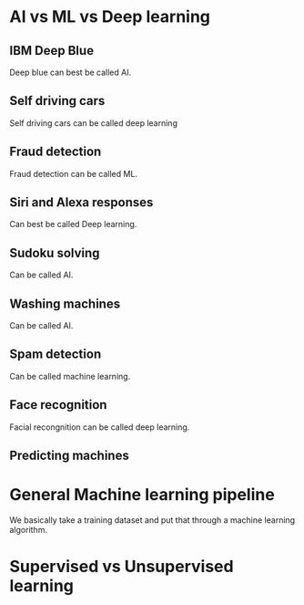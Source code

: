 # AI vs ML vs Deep learning 

## IBM Deep Blue 
Deep blue can best be called AI.  

## Self driving cars
Self driving cars can be called deep learning  

## Fraud detection 
Fraud detection can be called ML. 

## Siri and Alexa responses 
Can best be called Deep learning.

## Sudoku solving 
Can be called AI.

## Washing machines 
Can be called AI.

## Spam detection
Can be called machine learning. 

## Face recognition
Facial recongnition can be called deep learning.

## Predicting   machines

# General Machine learning pipeline
We basically take a training dataset and put that through a machine learning algorithm. 

# Supervised vs Unsupervised learning 




